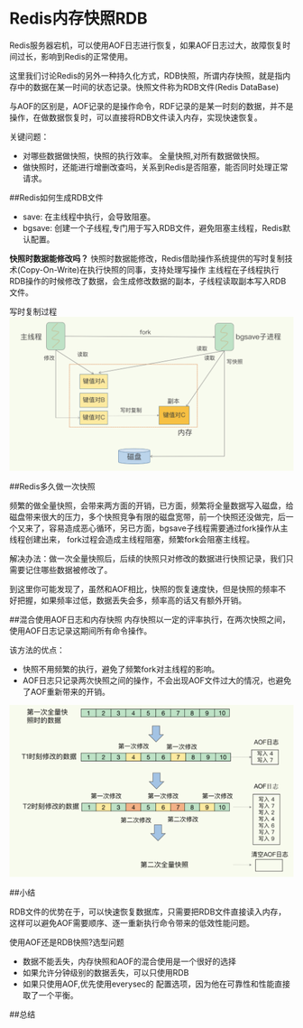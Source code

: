 # Redis内存快照RDB

Redis服务器宕机，可以使用AOF日志进行恢复，如果AOF日志过大，故障恢复时间过长，影响到Redis的正常使用。

这里我们讨论Redis的另外一种持久化方式，RDB快照，所谓内存快照，就是指内存中的数据在某一时间的状态记录。快照文件称为RDB文件(Redis DataBase)

与AOF的区别是，AOF记录的是操作命令，RDF记录的是某一时刻的数据，并不是操作，在做数据恢复时，可以直接将RDB文件读入内存，实现快速恢复。

关键问题：

- 对哪些数据做快照，快照的执行效率。 全量快照,对所有数据做快照。
- 做快照时，还能进行增删改查吗，关系到Redis是否阻塞，能否同时处理正常请求。

##Redis如何生成RDB文件
- save: 在主线程中执行，会导致阻塞。
- bgsave: 创建一个子线程,专门用于写入RDB文件，避免阻塞主线程，Redis默认配置。

**快照时数据能修改吗？**
快照时数据能修改，Redis借助操作系统提供的写时复制技术(Copy-On-Write)在执行快照的同事，支持处理写操作
主线程在子线程执行RDB操作的时候修改了数据，会生成修改数据的副本，子线程读取副本写入RDB文件。

写时复制过程
![](../image/redis10.png)

##Redis多久做一次快照

频繁的做全量快照，会带来两方面的开销，已方面，频繁将全量数据写入磁盘，给磁盘带来很大的压力，多个快照竞争有限的磁盘宽带，前一个快照还没做完，后一个又来了，容易造成恶心循环，另已方面，bgsave子线程需要通过fork操作从主线程创建出来，
fork过程会造成主线程阻塞，频繁fork会阻塞主线程。

解决办法：做一次全量快照后，后续的快照只对修改的数据进行快照记录，我们只需要记住哪些数据被修改了。

到这里你可能发现了，虽然和AOF相比，快照的恢复速度快，但是快照的频率不好把握，如果频率过低，数据丢失会多，频率高的话又有额外开销。

##混合使用AOF日志和内存快照
内存快照以一定的评率执行，在两次快照之间，使用AOF日志记录这期间所有命令操作。

该方法的优点：
- 快照不用频繁的执行，避免了频繁fork对主线程的影响。
- AOF日志只记录两次快照之间的操作，不会出现AOF文件过大的情况，也避免了AOF重新带来的开销。

![](../image/redis11.png)

##小结

RDB文件的优势在于，可以快速恢复数据库，只需要把RDB文件直接读入内存，这样可以避免AOF需要顺序、逐一重新执行命令带来的低效性能问题。

使用AOF还是RDB快照?选型问题

- 数据不能丢失，内存快照和AOF的混合使用是一个很好的选择
- 如果允许分钟级别的数据丢失，可以只使用RDB
- 如果只使用AOF,优先使用everysec的 配置选项，因为他在可靠性和性能直接取了一个平衡。

##总结





















